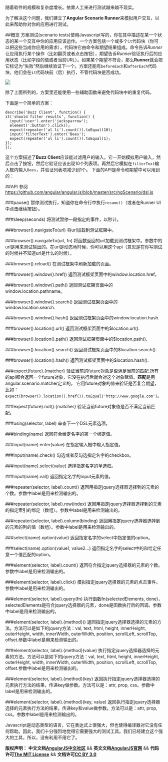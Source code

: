 随着软件的规模和复杂度增长。依靠人工来进行测试越来越不现实。

为了解决这个问题，我们建立了**Angular Scenario Runner**来模拟用户交互，以此来帮助你对你的应用进行测试。

##概览
方案测试(scenario tests)使用Javascript写的，你在其中描述在某一个状态的某一个交互中你的应用应该运作。一个方案包括一个或多个`it`代码块（你可以把这些当成你应用的需求），代码块它由命令和期望结果组成。命令告诉*Runner*让应用执行某个操作（比如翻页或者点击按钮），期望告诉*Runner*验证执行后的应用状态（比如字段的值或者当前URL）。如果某个期望不符合，那么**Runner**就会把它标记为“失败”然后继续验证下一个。方案还能有`beforeEach`和`afterEach`代码块，他们会在`it`代码块前（后）执行，不管代码块是否成功。<!--more-->

<img src="http://docs.angularjs.org/img/guide/scenario_runner.png"/>

除了上面所列的，方案里还能使用一些辅助函数来避免代码块中的重复代码。

下面是一个简单的方案：

	describe('Buzz Client', function() {
	it('should filter results', function() {
	  input('user').enter('jacksparrow');
	  element(':button').click();
	  expect(repeater('ul li').count()).toEqual(10);
	  input('filterText').enter('Bees');
	  expect(repeater('ul li').count()).toEqual(1);
	});
	});

这个方案描述了**Buzz Client**应该能过滤用户的输入。它一开始模拟用户输入，然后点击了按钮，然后它验证应该出现10个列表项。再然后它模拟在`filterText`输入框内输入`Bees`，并验证列表项减少到1个。
下面的API是命令和期望中可以用到的：

##API
参阅 <https://github.com/angular/angular.js/blob/master/src/ngScenario/dsl.js>

###pause()
暂停测试执行，知道你在命令行中执行`resume()`（或者在Runner UI中点击继续按钮）。

###sleep(seconds)
将测试暂停一段指定的事件，以秒计。

###browser().navigateTo(url)
将url加载到测试框架中。

###browser().navigateTo(url, fn)
将函数返回的url加载到测试框架中。参数中的url是用来测试输出的。在url是动态地时候，你可以用这个api（意思是在你写测试的时候并不知道url是什么的时候）。

###browser().reload()
在测试框架中刷新加载的页面。

###browser().window().href()
返回测试框架页面中的window.location.href。

###browser().window().path()
返回测试框架页面中的window.location.pathname。

###browser().window().search()
返回测试框架页面中的window.location.search.

###browser().window().hash()
返回测试框架页面中的window.location.hash.


###browser().location().url()
返回测试框架页面中的$location.url().

###browser().location().path()
返回测试框架页面中的$location.path().

###browser().location().search()
返回测试框架页面中的$location.search().

###browser().location().hash()
返回测试框架页面中的$location.hash().

###expect(future).{matcher}
验证当前的future对象是否满足当前的匹配.所有的api都会返回一个future对象，它没在执行后就会对这个对象赋值。**匹配**是用angular.scenario.matcher定义的， 它用future对象的值来验证是否复合期望，比如：`expect(browser().location().href()).toEqual('http://www.google.com')`。

###expect(future).not().{matcher}
验证当前future对象值是否不满足当前匹配。

###using(selector, label)
审查下一个DSL元素选项。

###binding(name)
返回符合给定名字的第一个绑定值。

###input(name).enter(value)
在指定输入框中输入指定值。

###input(name).check()
勾选或者反勾选指定名字的checkbox。

###input(name).select(value)
选择指定名字的单选框。

###input(name).val()
返回指定名字的input元素的值。

###repeater(selector, label).count()
返回用指定jquery选择器选择到的元素的个数。参数中label是用来检测输出的。

###repeater(selector, label).row(index)
返回用指定jquery选择器选择到的元素的指定索引的绑定（数组）。参数中label是用来检测输出的。

###repeater(selector, label).column(binding)
返回用指定jquery选择器选择到的元素的列的值（数组）。参数中label是用来检测输出的。

###select(name).option(value)
返回指定名字的select中指定值的option。

###select(name).option(value1, value2...)
返回指定名字的select中的和给定任意一个值匹配的option。

###element(selector, label).count()
返回符合指定jquery选择器的元素的个数。参数中label是用来检测输出的。

###element(selector, label).click()
模拟指定jquery选择器的元素的点击事件。参数中label是用来检测输出的。

###element(selector, label).query(fn)
执行函数fn(selectedElements, done)，selectedElements是符合jquery选择器的元素，done是函数执行后的回调。参数中label是用来检测输出的。

###element(selector, label).{method}()
返回指定jquery选择器选择的元素的方法。方法可以是如下的jquery方法：val, text, html, height, innerHeight, outerHeight, width, innerWidth, outerWidth, position, scrollLeft, scrollTop, offset.参数中label是用来检测输出的。

###element(selector, label).{method}(value)
执行指定jquery选择器选择的元素的方法。方法可以是如下的jquery方法：val, text, html, height, innerHeight, outerHeight, width, innerWidth, outerWidth, position, scrollLeft, scrollTop, offset.参数中label是用来检测输出的。

###element(selector, label).{method}(key)
返回执行指定jquery选择器选择的元素执行方法的结果，传递key做参数。方法可以是：attr, prop, css。参数中label是用来检测输出的。

###element(selector, label).{method}(key, value)
返回执行指定jquery选择器选择的元素执行方法的结果，传递key和value做参数。方法可以是：attr, prop, css。参数中label是用来检测输出的。

Javascript是动态类型的语言，它在表达式上很强大，但也使得编译器对它没有任何帮助。因此，我们十分强烈地觉得它需要强大的测试工具。我们已经建立这个强大的工具，所以，没有利用不用它了。

<span class="doc-copyright">**版权声明：** **中文文档[AngularJS中文社区][]** && **英文文档[AngularJS官网][]** && **代码许可[The MIT License][]** && **文档许可[CC BY 3.0][]**</span>

 [AngularJS中文社区]: http://angularjs.cn/
 [AngularJS官网]: http://angularjs.org/
 [The MIT License]: http://baike.baidu.com/view/3159946.htm
 [CC BY 3.0]: http://creativecommons.org/licenses/by/3.0/deed.zh